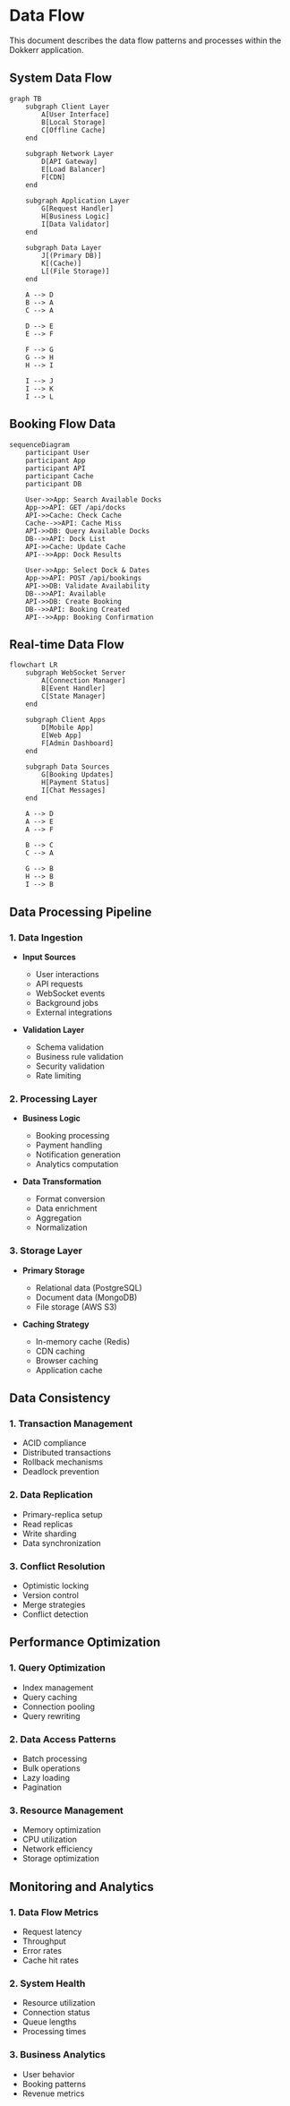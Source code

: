 # Data Flow

This document describes the data flow patterns and processes within the Dokkerr application.

## System Data Flow

```mermaid
graph TB
    subgraph Client Layer
        A[User Interface]
        B[Local Storage]
        C[Offline Cache]
    end
    
    subgraph Network Layer
        D[API Gateway]
        E[Load Balancer]
        F[CDN]
    end
    
    subgraph Application Layer
        G[Request Handler]
        H[Business Logic]
        I[Data Validator]
    end
    
    subgraph Data Layer
        J[(Primary DB)]
        K[(Cache)]
        L[(File Storage)]
    end
    
    A --> D
    B --> A
    C --> A
    
    D --> E
    E --> F
    
    F --> G
    G --> H
    H --> I
    
    I --> J
    I --> K
    I --> L
```

## Booking Flow Data

```mermaid
sequenceDiagram
    participant User
    participant App
    participant API
    participant Cache
    participant DB
    
    User->>App: Search Available Docks
    App->>API: GET /api/docks
    API->>Cache: Check Cache
    Cache-->>API: Cache Miss
    API->>DB: Query Available Docks
    DB-->>API: Dock List
    API->>Cache: Update Cache
    API-->>App: Dock Results
    
    User->>App: Select Dock & Dates
    App->>API: POST /api/bookings
    API->>DB: Validate Availability
    DB-->>API: Available
    API->>DB: Create Booking
    DB-->>API: Booking Created
    API-->>App: Booking Confirmation
```

## Real-time Data Flow

```mermaid
flowchart LR
    subgraph WebSocket Server
        A[Connection Manager]
        B[Event Handler]
        C[State Manager]
    end
    
    subgraph Client Apps
        D[Mobile App]
        E[Web App]
        F[Admin Dashboard]
    end
    
    subgraph Data Sources
        G[Booking Updates]
        H[Payment Status]
        I[Chat Messages]
    end
    
    A --> D
    A --> E
    A --> F
    
    B --> C
    C --> A
    
    G --> B
    H --> B
    I --> B
```

## Data Processing Pipeline

### 1. Data Ingestion
- **Input Sources**
  - User interactions
  - API requests
  - WebSocket events
  - Background jobs
  - External integrations

- **Validation Layer**
  - Schema validation
  - Business rule validation
  - Security validation
  - Rate limiting

### 2. Processing Layer
- **Business Logic**
  - Booking processing
  - Payment handling
  - Notification generation
  - Analytics computation

- **Data Transformation**
  - Format conversion
  - Data enrichment
  - Aggregation
  - Normalization

### 3. Storage Layer
- **Primary Storage**
  - Relational data (PostgreSQL)
  - Document data (MongoDB)
  - File storage (AWS S3)

- **Caching Strategy**
  - In-memory cache (Redis)
  - CDN caching
  - Browser caching
  - Application cache

## Data Consistency

### 1. Transaction Management
- ACID compliance
- Distributed transactions
- Rollback mechanisms
- Deadlock prevention

### 2. Data Replication
- Primary-replica setup
- Read replicas
- Write sharding
- Data synchronization

### 3. Conflict Resolution
- Optimistic locking
- Version control
- Merge strategies
- Conflict detection

## Performance Optimization

### 1. Query Optimization
- Index management
- Query caching
- Connection pooling
- Query rewriting

### 2. Data Access Patterns
- Batch processing
- Bulk operations
- Lazy loading
- Pagination

### 3. Resource Management
- Memory optimization
- CPU utilization
- Network efficiency
- Storage optimization

## Monitoring and Analytics

### 1. Data Flow Metrics
- Request latency
- Throughput
- Error rates
- Cache hit rates

### 2. System Health
- Resource utilization
- Connection status
- Queue lengths
- Processing times

### 3. Business Analytics
- User behavior
- Booking patterns
- Revenue metrics
 